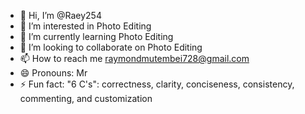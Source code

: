 - 👋 Hi, I’m @Raey254
- 👀 I’m interested in Photo Editing
- 🌱 I’m currently learning Photo Editing
- 💞️ I’m looking to collaborate on Photo Editing
- 📫 How to reach me raymondmutembei728@gmail.com
- 😄 Pronouns: Mr
- ⚡ Fun fact: "6 C's": correctness, clarity, conciseness, consistency, commenting, and customization

<!---
Raey254/Raey254 is a ✨ special ✨ repository because its `README.md` (this file) appears on your GitHub profile.
You can click the Preview link to take a look at your changes.
--->
